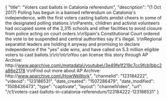 {
    "title": "Voters cast ballots in Catalonia referendum",
    "description": "(1 Oct 2017) Polling has begun in a banned referendum on Catalonia's independence, with the first voters casting ballots amidst cheers in some of the designated polling stations.\r\nParents, children and activist volunteers had occupied some of the 2,315 schools and other facilities to avoid closure from police acting on court orders.\r\nSpain's Constitutional Court ordered the vote to be suspended and central authorities say it's illegal. \r\nRegional separatist leaders are holding it anyway and promising to declare independence if the \"yes\" side wins, and have called on 5.3 million eligible voters to cast ballots.\r\n\r\n\r\nYou can license this story through AP Archive: http:\/\/www.aparchive.com\/metadata\/youtube\/3e49fe1f219c7cc9fcb1bbc2a86e2178 \r\nFind out more about AP Archive: http:\/\/www.aparchive.com\/HowWeWork",
    "channelid": "123184222",
    "videoid": "123186531",
    "date_created": "1507286479",
    "date_modified": "1508436473",
    "type": "captivate",
    "layout": "channelVideo",
    "url": "\/c1\/voters-cast-ballots-in-catalonia-referendum\/123184222-123186531"
}